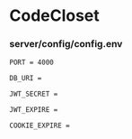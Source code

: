 # CodeCloset

### server/config/config.env

```
PORT = 4000

DB_URI = 

JWT_SECRET = 

JWT_EXPIRE = 

COOKIE_EXPIRE = 
```